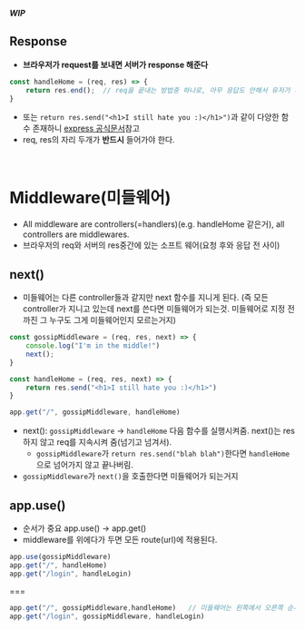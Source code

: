 ***WIP***

## Response
- **브라우저가 request를 보내면 서버가 response 해준다**
```javascript
const handleHome = (req, res) => {
    return res.end();  // req을 끝내는 방법중 하나로, 아무 응답도 안해서 유저가 계속 기다리게 하는 거 보단 낫지
}
```
- 또는 `return res.send("<h1>I still hate you :)</h1>")`과 같이 다양한 함수 존재하니 [express 공식문서](https://expressjs.com/ko/4x/api.html)참고
- req, res의 자리 두개가 **반드시** 들어가야 한다.

<br/>


# Middleware(미들웨어)
- All middleware are controllers(=handlers)(e.g. handleHome 같은거), all controllers are middlewares.
- 브라우저의 req와 서버의 res중간에 있는 소프트 웨어(요청 후와 응답 전 사이)


## next()
- 미들웨어는 다른 controller들과 같지만 next 함수를 지니게 된다. (즉 모든 controller가 지니고 있는데 next를 쓴다면 미들웨어가 되는것. 미들웨어로 지정 전까진 그 누구도 그게 미들웨어인지 모르는거지)
```javascript
const gossipMiddleware = (req, res, next) => {
    console.log("I'm in the middle!")
    next();
}

const handleHome = (req, res, next) => {
    return res.send("<h1>I still hate you :)</h1>")
}

app.get("/", gossipMiddleware, handleHome)
```
- next(): `gossipMiddleware` -> `handleHome` 다음 함수를 실행시켜줌. next()는 res하지 않고 req를 지속시켜 줌(넘기고 넘겨서).
  - `gossipMiddleware`가 `return res.send("blah blah")`한다면 `handleHome`으로 넘어가지 않고 끝나버림.
- `gossipMiddleware`가 `next()`을 호출한다면 미들웨어가 되는거지

## app.use()
- 순서가 중요 app.use() -> app.get()
- middleware를 위에다가 두면 모든 route(url)에 적용된다.
```javascript
app.use(gossipMiddleware)
app.get("/", handleHome)
app.get("/login", handleLogin)
```
===
```javascript
app.get("/", gossipMiddleware,handleHome)   // 미들웨어는 왼쪽에서 오른쪽 순서로 작동한다.
app.get("/login", gossipMiddleware, handleLogin)

```





















